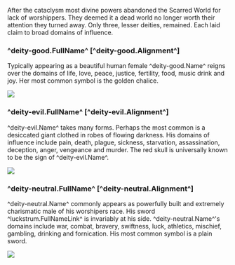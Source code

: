 After the cataclysm most divine powers abandoned the Scarred World for lack of worshippers. They deemed it a dead world no longer worth their attention they turned away. Only three, lesser deities, remained. Each laid claim to broad domains of influence.

### ^deity-good.FullName^ [^deity-good.Alignment^]

Typically appearing as a beautiful human female ^deity-good.Name^ reigns over the domains of life, love, peace, justice, fertility, food, music drink and joy. Her most common symbol is the golden chalice.

![](../images/chalice.png)

### ^deity-evil.FullName^ [^deity-evil.Alignment^]

^deity-evil.Name^ takes many forms. Perhaps the most common is a desiccated giant clothed in robes of flowing darkness. His domains of influence include pain, death, plague, sickness, starvation, assassination, deception, anger, vengeance and murder. The red skull is universally known to be the sign of ^deity-evil.Name^.

![](../images/red-skull.png)

### ^deity-neutral.FullName^ [^deity-neutral.Alignment^]
^deity-neutral.Name^ commonly appears as powerfully built and extremely charismatic male of his worshipers race. His sword ^luckstrum.FullNameLink^ is invariably at his side. ^deity-neutral.Name^'s domains include war, combat, bravery, swiftness, luck, athletics, mischief, gambling, drinking and fornication. His most common symbol is a plain sword.

![](../images/sword.png)